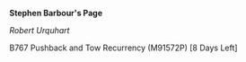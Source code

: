 **Stephen Barbour's Page**


*Robert Urquhart*

B767 Pushback and Tow Recurrency (M91572P) [8 Days Left]



